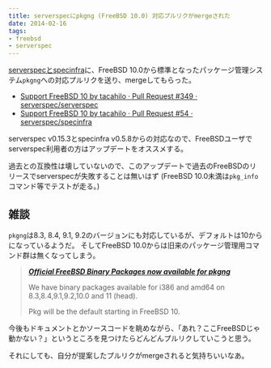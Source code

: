 ```yaml
---
title: serverspecにpkgng (FreeBSD 10.0) 対応プルリクがmergeされた
date: 2014-02-16
tags:
- freebsd
- serverspec
---
```

[serverspecとspecinfra](http://serverspec.org/)に、FreeBSD 10.0から標準となったパッケージ管理システム`pkgng`への対応プルリクを送り、mergeしてもらった。

 * [Support FreeBSD 10 by tacahilo · Pull Request #349 · serverspec/serverspec](https://github.com/serverspec/serverspec/pull/349)
 * [Support FreeBSD 10 by tacahilo · Pull Request #54 · serverspec/specinfra](https://github.com/serverspec/specinfra/pull/54)

serverspec v0.15.3とspecinfra v0.5.8からの対応なので、FreeBSDユーザでserverspec利用者の方はアップデートをオススメする。

過去との互換性は壊していないので、このアップデートで過去のFreeBSDのリリースでserverspecが失敗することは無いはず
 (FreeBSD 10.0未満は`pkg_info`コマンド等でテストが走る。) 

## 雑談

`pkgng`は8.3, 8.4, 9.1, 9.2のバージョンにも対応しているが、デフォルトは10からになっているようだ。
そしてFreeBSD 10.0からは旧来のパッケージ管理用コマンド群は無くなってしまう。

> [___Official FreeBSD Binary Packages now available for pkgng___](http://lists.freebsd.org/pipermail/freebsd-pkg/2013-October/000107.html)
> 
> We have binary packages available for i386 and amd64 on
> 8.3,8.4,9.1,9.2,10.0 and 11 (head).
> 
> Pkg will be the default starting in FreeBSD 10.

今後もドキュメントとかソースコードを眺めながら、「あれ？ここFreeBSDじゃ動かない？」というところを見つけたらどんどんプルリクしていこうと思う。

それにしても、自分が提案したプルリクがmergeされると気持ちいいなあ。

